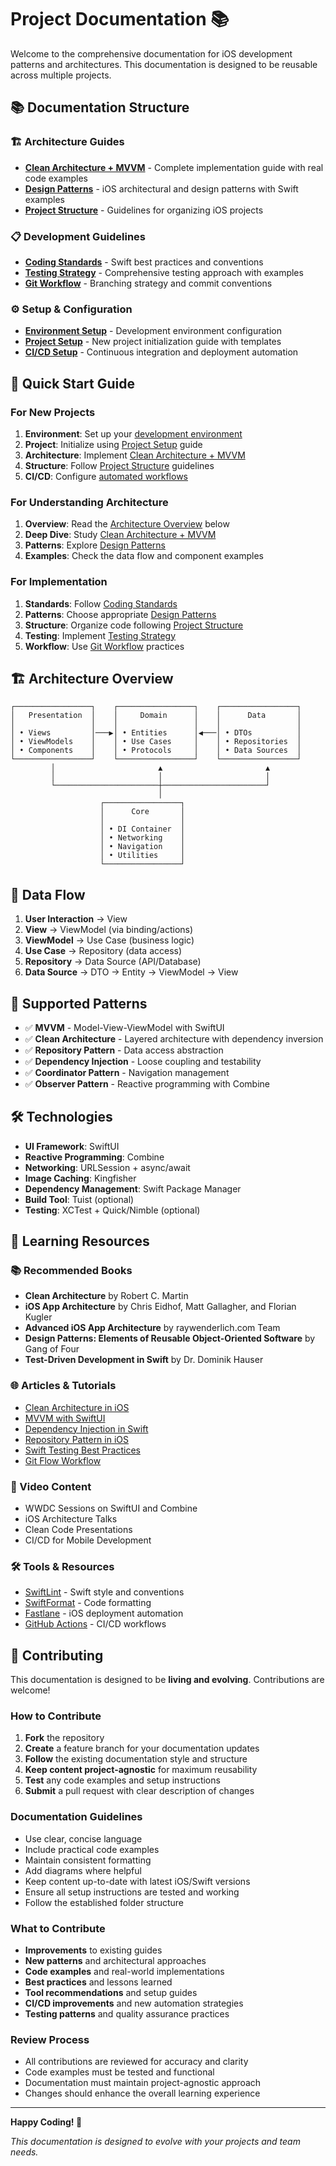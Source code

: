 # Project Documentation 📚

Welcome to the comprehensive documentation for iOS development patterns and architectures. This documentation is designed to be reusable across multiple projects.

## 📚 Documentation Structure

### 🏗️ Architecture Guides
- **[Clean Architecture + MVVM](architecture/CLEAN_ARCHITECTURE_MVVM.md)** - Complete implementation guide with real code examples
- **[Design Patterns](architecture/DESIGN_PATTERNS.md)** - iOS architectural and design patterns with Swift examples  
- **[Project Structure](architecture/PROJECT_STRUCTURE.md)** - Guidelines for organizing iOS projects

### 📋 Development Guidelines
- **[Coding Standards](guidelines/CODING_STANDARDS.md)** - Swift best practices and conventions
- **[Testing Strategy](guidelines/TESTING_STRATEGY.md)** - Comprehensive testing approach with examples
- **[Git Workflow](guidelines/GIT_WORKFLOW.md)** - Branching strategy and commit conventions

### ⚙️ Setup & Configuration
- **[Environment Setup](setup/ENVIRONMENT_SETUP.md)** - Development environment configuration
- **[Project Setup](setup/PROJECT_SETUP.md)** - New project initialization guide with templates
- **[CI/CD Setup](setup/CI_CD_SETUP.md)** - Continuous integration and deployment automation

## 🎯 Quick Start Guide

### For New Projects
1. **Environment**: Set up your [development environment](setup/ENVIRONMENT_SETUP.md)
2. **Project**: Initialize using [Project Setup](setup/PROJECT_SETUP.md) guide
3. **Architecture**: Implement [Clean Architecture + MVVM](architecture/CLEAN_ARCHITECTURE_MVVM.md)
4. **Structure**: Follow [Project Structure](architecture/PROJECT_STRUCTURE.md) guidelines
5. **CI/CD**: Configure [automated workflows](setup/CI_CD_SETUP.md)

### For Understanding Architecture
1. **Overview**: Read the [Architecture Overview](#-architecture-overview) below
2. **Deep Dive**: Study [Clean Architecture + MVVM](architecture/CLEAN_ARCHITECTURE_MVVM.md)
3. **Patterns**: Explore [Design Patterns](architecture/DESIGN_PATTERNS.md)
4. **Examples**: Check the data flow and component examples

### For Implementation
1. **Standards**: Follow [Coding Standards](guidelines/CODING_STANDARDS.md)
2. **Patterns**: Choose appropriate [Design Patterns](architecture/DESIGN_PATTERNS.md)
3. **Structure**: Organize code following [Project Structure](architecture/PROJECT_STRUCTURE.md)
4. **Testing**: Implement [Testing Strategy](guidelines/TESTING_STRATEGY.md)
5. **Workflow**: Use [Git Workflow](guidelines/GIT_WORKFLOW.md) practices

## 🏗️ Architecture Overview

```
┌─────────────────┐    ┌─────────────────┐    ┌─────────────────┐
│   Presentation  │    │     Domain      │    │      Data       │
│                 │    │                 │    │                 │
│ • Views         │───▶│ • Entities      │◀───│ • DTOs          │
│ • ViewModels    │    │ • Use Cases     │    │ • Repositories  │
│ • Components    │    │ • Protocols     │    │ • Data Sources  │
└─────────────────┘    └─────────────────┘    └─────────────────┘
         │                       ▲                       ▲
         │                       │                       │
         └───────────────────────┼───────────────────────┘
                                 │
                    ┌─────────────────┐
                    │      Core       │
                    │                 │
                    │ • DI Container  │
                    │ • Networking    │
                    │ • Navigation    │
                    │ • Utilities     │
                    └─────────────────┘
```

## 🔄 Data Flow

1. **User Interaction** → View
2. **View** → ViewModel (via binding/actions)
3. **ViewModel** → Use Case (business logic)
4. **Use Case** → Repository (data access)
5. **Repository** → Data Source (API/Database)
6. **Data Source** → DTO → Entity → ViewModel → View

## 📱 Supported Patterns

- ✅ **MVVM** - Model-View-ViewModel with SwiftUI
- ✅ **Clean Architecture** - Layered architecture with dependency inversion
- ✅ **Repository Pattern** - Data access abstraction
- ✅ **Dependency Injection** - Loose coupling and testability
- ✅ **Coordinator Pattern** - Navigation management
- ✅ **Observer Pattern** - Reactive programming with Combine

## 🛠️ Technologies

- **UI Framework**: SwiftUI
- **Reactive Programming**: Combine
- **Networking**: URLSession + async/await
- **Image Caching**: Kingfisher
- **Dependency Management**: Swift Package Manager
- **Build Tool**: Tuist (optional)
- **Testing**: XCTest + Quick/Nimble (optional)

## 📖 Learning Resources

### 📚 Recommended Books
- **Clean Architecture** by Robert C. Martin
- **iOS App Architecture** by Chris Eidhof, Matt Gallagher, and Florian Kugler
- **Advanced iOS App Architecture** by raywenderlich.com Team
- **Design Patterns: Elements of Reusable Object-Oriented Software** by Gang of Four
- **Test-Driven Development in Swift** by Dr. Dominik Hauser

### 🌐 Articles & Tutorials
- [Clean Architecture in iOS](https://blog.cleancoder.com/uncle-bob/2012/08/13/the-clean-architecture.html)
- [MVVM with SwiftUI](https://developer.apple.com/documentation/swiftui)
- [Dependency Injection in Swift](https://www.swiftbysundell.com/articles/dependency-injection-using-functions/)
- [Repository Pattern in iOS](https://medium.com/@albertodebortoli/repository-pattern-in-swift-952061485aa)
- [Swift Testing Best Practices](https://www.swiftbysundell.com/articles/unit-testing-in-swift/)
- [Git Flow Workflow](https://www.atlassian.com/git/tutorials/comparing-workflows/gitflow-workflow)

### 🎥 Video Content
- WWDC Sessions on SwiftUI and Combine
- iOS Architecture Talks
- Clean Code Presentations
- CI/CD for Mobile Development

### 🛠️ Tools & Resources
- [SwiftLint](https://github.com/realm/SwiftLint) - Swift style and conventions
- [SwiftFormat](https://github.com/nicklockwood/SwiftFormat) - Code formatting
- [Fastlane](https://fastlane.tools/) - iOS deployment automation
- [GitHub Actions](https://github.com/features/actions) - CI/CD workflows

## 🤝 Contributing

This documentation is designed to be **living and evolving**. Contributions are welcome!

### How to Contribute
1. **Fork** the repository
2. **Create** a feature branch for your documentation updates
3. **Follow** the existing documentation style and structure
4. **Keep content project-agnostic** for maximum reusability
5. **Test** any code examples and setup instructions
6. **Submit** a pull request with clear description of changes

### Documentation Guidelines
- Use clear, concise language
- Include practical code examples
- Maintain consistent formatting
- Add diagrams where helpful
- Keep content up-to-date with latest iOS/Swift versions
- Ensure all setup instructions are tested and working
- Follow the established folder structure

### What to Contribute
- **Improvements** to existing guides
- **New patterns** and architectural approaches
- **Code examples** and real-world implementations
- **Best practices** and lessons learned
- **Tool recommendations** and setup guides
- **CI/CD improvements** and new automation strategies
- **Testing patterns** and quality assurance practices

### Review Process
- All contributions are reviewed for accuracy and clarity
- Code examples must be tested and functional
- Documentation must maintain project-agnostic approach
- Changes should enhance the overall learning experience

---

**Happy Coding! 🚀**

*This documentation is designed to evolve with your projects and team needs.*